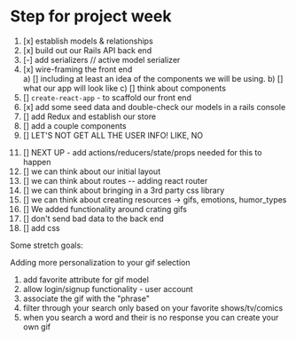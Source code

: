 
# Step for project week
1. [x] establish models & relationships
2. [x] build out our Rails API back end
3. [-] add serializers // active model serializer
4. [x] wire-framing the front end  
  a) [] including at least an idea of the components we will be using.
  b) [] what our app will look like
  c) [] think about components
5. [] `create-react-app` - to scaffold our front end
6. [x] add some seed data and double-check our models in a rails console
7. [] add Redux and establish our store
8. [] add a couple components
9. [] LET'S NOT GET ALL THE USER INFO! LIKE, NO
<!-- 10. [] WHERE WE ARE -- just updated gifs index controller action so that we can get the current user's trips on load..." -->
11. [] NEXT UP - add actions/reducers/state/props needed for this to happen
12. [] we can think about our initial layout
13. [] we can think about routes -- adding react router
14. [] we can think about bringing in a 3rd party css library
15. [] we can think about creating resources -> gifs, emotions, humor_types
16. [] We added functionality around crating gifs
17. [] don't send bad data to the back end
18. [] add css

Some stretch goals:

Adding more personalization to your gif selection
1. add favorite attribute for gif model
2. allow login/signup functionality - user account
3. associate the gif with the  "phrase"
4. filter through your search only based on your favorite shows/tv/comics
5. when you search a word and their is no response you can create your own gif
